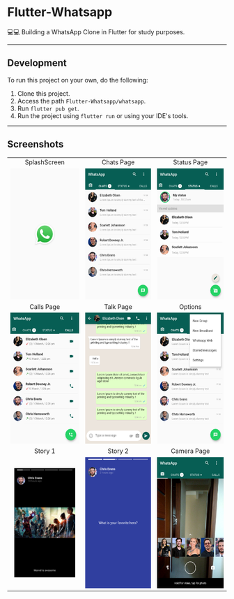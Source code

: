 # Flutter-Whatsapp
💻💻 Building a WhatsApp Clone in Flutter for study purposes.

***

## Development

To run this project on your own, do the following: 
1. Clone this project.
2. Access the path `Flutter-Whatsapp/whatsapp`.
3. Run `flutter pub get`.
4. Run the project using `flutter run` or using your IDE's tools.
***

## Screenshots
|     |     |     |
| :-: | :-: | :-: |
| SplashScreen | Chats Page | Status Page |
| <img src="./whatsapp/screenshots/whatsaap01.png" height="300" /> | <img src="./whatsapp/screenshots/whatsaap02.png" height="300" /> | <img src="./whatsapp/screenshots/whatsaap03.png" height="300" /> |
| Calls Page | Talk Page | Options |
| <img src="./whatsapp/screenshots/whatsaap04.png" height="300" /> | <img src="./whatsapp/screenshots/whatsaap05.png" height="300" /> | <img src="./whatsapp/screenshots/whatsaap10.png" height="300" /> |
| Story 1 | Story 2 | Camera Page |
| <img src="./whatsapp/screenshots/whatsaap06.png" height="250" /> | <img src="./whatsapp/screenshots/whatsaap07.png" height="300" /> | <img src="./whatsapp/screenshots/whatsaap11.png" height="300" /> |
